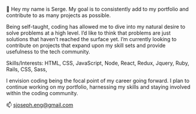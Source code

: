 👋 Hey my name is Serge. My goal is to consistently add to my portfolio and contribute to as many projects as possible.

Being self-taught, coding has allowed me to dive into my natural desire to solve problems at a high level. I’d like to think that problems are just solutions that haven’t reached the surface yet. 
I’m currently looking to contribute on projects that expand upon my skill sets and provide usefulness to the tech community. 

Skills/Interests: HTML, CSS, JavaScript, Node, React, Redux, Jquery, Ruby, Rails, CSS, Sass, 

I envision coding being the focal point of my career going forward. I plan to continue working on my portfolio, harnessing my skills and staying involved within the coding community.

📫 sjoseph.eng@gmail.com


<!---
- 👀 I’m interested in ...
- 🌱 I’m currently learning ...
- 💞️ I’m looking to collaborate on ...
josephse91/josephse91 is a ✨ special ✨ repository because its `README.md` (this file) appears on your GitHub profile.
You can click the Preview link to take a look at your changes.
--->
